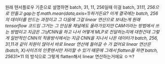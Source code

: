 원래 텐서플로우 기준으로 설명하면
batch, 31, 11, 256일때
이걸 batch, 31*11, 256으로 만들고
gap는 tf.math.mean(data,axis=1)하거든요?
이게 결국에는 batch, 256의 데이터를 만드는 과정이고
그 다음에 그걸 linear 연산으로 보내는게 원래 tensorflow 코드임
그거는 그 안심용 채널에도 올라가있지만
CAM이라는 방법에서 쓰는 방법이고
지금은 그냥CNN을 하고 나서 어떻게 MLP로 전달하는지에 대한건데
그렇게 일반적인 CNN의 적용방식에서는
지금 CNN을 지나서 나온 데이터가 batch, 256, 31,11과 같이 차원이 많아서
바로 linear 연산에 들어갈 수 가 없어요
linear 연산은 (batch, X)사이즈의 인풋텐서만 처리할 수 있기 떄문에
그래서 flatten을 하면 batch, 256*31*11 의 방식으로
그렇게 flatten해서 linear 연산하는거에요
ㅇㅋ?